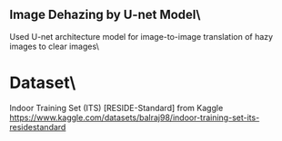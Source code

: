 ## Image Dehazing by U-net Model\
Used U-net architecture model for image-to-image translation of hazy images to clear images\
# Dataset\
Indoor Training Set (ITS) [RESIDE-Standard] from Kaggle\
https://www.kaggle.com/datasets/balraj98/indoor-training-set-its-residestandard
